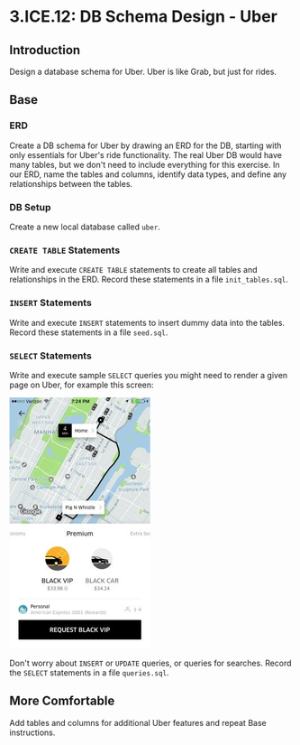 # 3.ICE.12: DB Schema Design - Uber

## Introduction

Design a database schema for Uber. Uber is like Grab, but just for rides.

## Base

### ERD

Create a DB schema for Uber by drawing an ERD for the DB, starting with only essentials for Uber's ride functionality. The real Uber DB would have many tables, but we don't need to include everything for this exercise. In our ERD, name the tables and columns, identify data types, and define any relationships between the tables.

### DB Setup

Create a new local database called `uber`. 

### `CREATE TABLE` Statements

Write and execute `CREATE TABLE` statements to create all tables and relationships in the ERD. Record these statements in a file `init_tables.sql`.

### `INSERT` Statements

Write and execute `INSERT` statements to insert dummy data into the tables. Record these statements in a file `seed.sql`. 

### `SELECT` Statements

Write and execute sample `SELECT` queries you might need to render a given page on Uber, for example this screen:

![](../../.gitbook/assets/ube.jpg)

Don't worry about `INSERT` or `UPDATE` queries, or queries for searches. Record the `SELECT` statements in a file `queries.sql`.

## More Comfortable

Add tables and columns for additional Uber features and repeat Base instructions.

